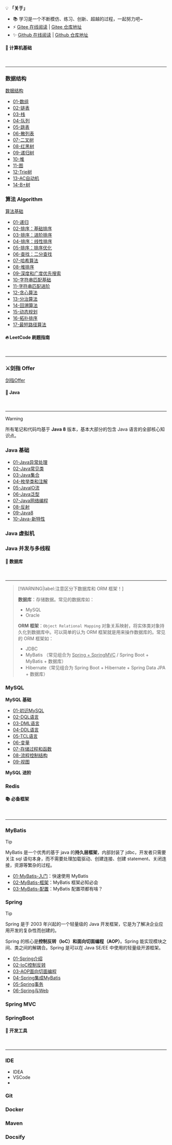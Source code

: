 <style>
    h2
    {
      margin-bottom:50px;
      font-size: 1em;
        }
h2 span{
  display:inline-block;
  background: rgb(102, 126, 233);
  color:#ffffff !important;
  padding:  10px  16px;
  border-radius:5px;
  box-shadow: 2px 2px 5px rgb(216, 216, 216);
}
/* .content{
  width:1000px;
  margin: 0 auto;
  padding-top: 30px;
} */
.markdown-section{
  padding: 30px 30px 40px 30px !important;
}
    </style>

💡 **「关于」**

- 📚 学习是一个不断模仿、练习、创新、超越的过程，一起努力吧~
- ⚡ [Gitee 在线阅读](https://reanon.gitee.io/notes/) | [Gitee 仓库地址](https://gitee.com/Reanon/notes)
- ✨ [Github 在线阅读](https://reanon.github.io/Notes/) | [Github 仓库地址](https://github.com/Reanon/Notes)

## 📑 计算机基础

---

### 数据结构

[数据结构](00-DS&Algorithm/01-数据结构/)

- [01-数组](00-DS&Algorithm/01-数据结构/01-数组.md)
- [02-链表](00-DS&Algorithm/01-数据结构/02-链表.md)
- [03-栈](00-DS&Algorithm/01-数据结构/03-栈.md)
- [04-队列](00-DS&Algorithm/01-数据结构/04-队列.md)
- [05-跳表](00-DS&Algorithm/01-数据结构/05-跳表.md)
- [06-散列表](00-DS&Algorithm/01-数据结构/06-散列表.md)
- [07-二叉树](00-DS&Algorithm/01-数据结构/07-二叉树.md)
- [08-红黑树](00-DS&Algorithm/01-数据结构/08-红黑树.md)
- [09-递归树](00-DS&Algorithm/01-数据结构/09-递归树.md)
- [10-堆](00-DS&Algorithm/01-数据结构/10-堆.md)
- [11-图](00-DS&Algorithm/01-数据结构/11-图.md)
- [12-Trie树](00-DS&Algorithm/01-数据结构/12-Trie树.md)
- [13-AC自动机](00-DS&Algorithm/01-数据结构/13-AC自动机.md)
- [14-B+树](00-DS&Algorithm/01-数据结构/14-B+树.md)

### 算法 Algorithm

[算法基础](00-DS&Algorithm/02-算法/)

- [01-递归](00-DS&Algorithm/02-算法/01-递归.md)
- [02-排序：基础排序](00-DS&Algorithm/02-算法/02-排序：基础排序.md)
- [03-排序：进阶排序](00-DS&Algorithm/02-算法/03-排序：进阶排序.md)
- [04-排序：线性排序](00-DS&Algorithm/02-算法/04-排序：线性排序.md)
- [05-排序：排序优化](00-DS&Algorithm/02-算法/05-排序：排序优化.md)
- [06-查找：二分查找](00-DS&Algorithm/02-算法/06-查找：二分查找.md)
- [07-哈希算法](00-DS&Algorithm/02-算法/07-哈希算法.md)
- [08-堆排序](00-DS&Algorithm/02-算法/08-堆排序.md)
- [09-深度和广度优先搜索](00-DS&Algorithm/02-算法/09-深度和广度优先搜索.md)
- [10-字符串匹配基础](00-DS&Algorithm/02-算法/10-字符串匹配基础.md)
- [11-字符串匹配进阶](00-DS&Algorithm/02-算法/11-字符串匹配进阶.md)
- [12-贪心算法](00-DS&Algorithm/02-算法/12-贪心算法.md)
- [13-分治算法](00-DS&Algorithm/02-算法/13-分治算法.md)
- [14-回溯算法](00-DS&Algorithm/02-算法/14-回溯算法.md)
- [15-动态规划](00-DS&Algorithm/02-算法/15-动态规划.md)
- [16-拓扑排序](00-DS&Algorithm/02-算法/16-拓扑排序.md)
- [17-最短路径算法](00-DS&Algorithm/02-算法/17-最短路径算法.md)

## 🔥 LeetCode 刷题指南
---

### ⚔️剑指 Offer 

[剑指Offer](00-DS&Algorithm/03-剑指-Offer/)



## 🍵 Java
----

> [!WARNING]
> 所有笔记和代码均基于 **Java 8** 版本，基本大部分的包含 Java 语言的全部核心知识点。

### Java 基础

- [01-Java异常处理](01-Java/01-Java-基础/01-Java异常处理.md)
- [02-Java常见类](01-Java/01-Java-基础/02-Java常见类.md)
- [03-Java集合](01-Java/01-Java-基础/03-Java集合.md)
- [04-枚举类和注解](01-Java/01-Java-基础/04-枚举类和注解.md)
- [05-JavaIO流](01-Java/01-Java-基础/05-JavaIO流.md)
- [06-Java泛型](01-Java/01-Java-基础/06-Java泛型.md)
- [07-Java网络编程](01-Java/01-Java-基础/07-Java网络编程.md)
- [08-反射](01-Java/01-Java-基础/08-反射.md)
- [09-Java8](01-Java/01-Java-基础/09-Java8.md)
- [10-Java-新特性](01-Java/01-Java-基础/10-Java-新特性.md)

### Java 虚拟机



### Java 并发与多线程

## 📂 数据库
---

> [!WARNING|label:注意区分下数据库和 ORM 框架！]
>
> **数据库**：存储数据。常见的数据库如：
>
> - MySQL
> - Oracle
>
> **ORM 框架**：`Object Relational Mapping` 对象关系映射，将实体类对象持久化到数据库中。可以简单的认为 ORM 框架就是用来操作数据库的。常见的 ORM 框架如：
>
> - JDBC
> - MyBatis （常见组合为 <u>Spring + SpringMVC</u> / Spring Boot + MyBatis + 数据库）
> - Hibernate（常见组合为 Spring Boot + Hibernate + Spring Data JPA + 数据库）

### MySQL

**MySQL 基础**

- [01-初识MySQL](02-数据库/01-MySQL基础/01-初识MySQL.md)
- [02-DQL语言](02-数据库/01-MySQL基础/02-DQL语言.md)
- [03-DML语言](02-数据库/01-MySQL基础/03-DML语言.md)
- [04-DDL语言](02-数据库/01-MySQL基础/04-DDL语言.md)
- [05-TCL语言](02-数据库/01-MySQL基础/05-TCL语言.md)
- [06-变量](02-数据库/01-MySQL基础/06-变量.md)
- [07-存储过程和函数](02-数据库/01-MySQL基础/07-存储过程和函数.md)
- [08-流程控制结构](02-数据库/01-MySQL基础/08-流程控制结构.md)
- [09-视图](02-数据库/01-MySQL基础/09-视图.md)

**MySQL 进阶**



### Redis



## 📚 必备框架

----

### MyBatis 

> [!TIP]
> MyBatis 是一个优秀的基于 java 的**持久层框架**，内部封装了 jdbc，开发者只需要关注 sql 语句本身，而不需要处理加载驱动、创建连接、创建 statement、关闭连接，资源等繁杂的过程。

- [01-MyBatis-入门](03-必备框架/01-MyBatis/01-MyBatis-入门.md)：快速使用 MyBatis
- [02-MyBatis-框架](03-必备框架/01-MyBatis/02-MyBatis-框架.md)：MyBatis 框架必知必会
- [03-MyBatis-配置](03-必备框架/01-MyBatis/03-MyBatis-配置.md)：MyBatis 配置项都有啥？

### Spring

> [!TIP]
> Spring 是于 2003 年兴起的一个轻量级的 Java 开发框架，它是为了解决企业应用开发的复杂性而创建的。
>
> Spring 的核心是**控制反转（IoC）**和**面向切面编程（AOP）**。Spring 能实现模块之间、类之间的解耦合。Spring 是可以在 Java SE/EE 中使用的轻量级开源框架。

- [01-Spring介绍](03-必备框架/02-Spring/01-Spring介绍.md)
- [02-IoC控制反转](03-必备框架/02-Spring/02-IoC控制反转.md)
- [03-AOP面向切面编程](03-必备框架/02-Spring/03-AOP面向切面编程.md)
- [04-Spring集成MyBatis](03-必备框架/02-Spring/04-Spring集成MyBatis.md)
- [05-Spring事务](03-必备框架/02-Spring/05-Spring事务.md)
- [06-Spring与Web](03-必备框架/02-Spring/06-Spring与Web.md)

### Spring MVC



### 



### SpringBoot 

## 🔨 开发工具
----
### IDE 

- IDEA
- VSCode
- 

### Git



### Docker



### Maven 



### Docsify